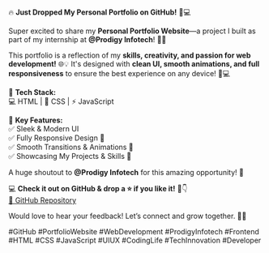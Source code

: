 🔥 **Just Dropped My Personal Portfolio on GitHub!** 🚀💻  

Super excited to share my **Personal Portfolio Website**—a project I built as part of my internship at **@Prodigy Infotech**! 🎯✨  

This portfolio is a reflection of my **skills, creativity, and passion for web development!** 🌐💡 It's designed with **clean UI, smooth animations, and full responsiveness** to ensure the best experience on any device! 📱💻  

🌟 **Tech Stack:**  
💻 HTML | 🎨 CSS | ⚡ JavaScript  

🎯 **Key Features:**  
✅ Sleek & Modern UI  
✅ Fully Responsive Design 📱  
✅ Smooth Transitions & Animations 🎥  
✅ Showcasing My Projects & Skills 🚀  

A huge shoutout to **@Prodigy Infotech** for this amazing opportunity! 💙  

💻 **Check it out on GitHub & drop a ⭐ if you like it!** 🔗👇  
[🔗 GitHub Repository](your-github-link-here)  

Would love to hear your feedback! Let’s connect and grow together. 🚀✨  

#GitHub #PortfolioWebsite #WebDevelopment #ProdigyInfotech #Frontend #HTML #CSS #JavaScript #UIUX #CodingLife #TechInnovation #Developer
